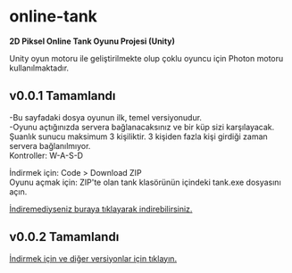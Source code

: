 # online-tank
**2D Piksel Online Tank Oyunu Projesi (Unity)**

Unity oyun motoru ile geliştirilmekte olup çoklu oyuncu için Photon motoru kullanılmaktadır.

## **v0.0.1 Tamamlandı** <br/>
-Bu sayfadaki dosya oyunun ilk, temel versiyonudur. <br/>
-Oyunu açtığınızda servera bağlanacaksınız ve bir küp sizi karşılayacak. Şuanlık sunucu maksimum 3 kişiliktir. 3 kişiden fazla kişi girdiği zaman servera bağlanılmıyor. <br/>
Kontroller: W-A-S-D <br/>

İndirmek için: Code > Download ZIP <br/>
Oyunu açmak için: ZIP'te olan tank klasörünün içindeki tank.exe dosyasını açın.

[İndiremediyseniz buraya tıklayarak indirebilirsiniz.](https://github.com/KantoshK/online-tank/archive/refs/heads/main.zip)

## **v0.0.2 Tamamlandı** <br/>
[İndirmek için ve diğer versiyonlar için tıklayın.](https://github.com/KantoshK/online-tank/releases)
